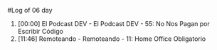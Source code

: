 #Log of 06 day

1. [00:00] El Podcast DEV - El Podcast DEV - 55: No Nos Pagan por Escribir Código
1. [11:46] Remoteando - Remoteando - 11: Home Office Obligatorio
